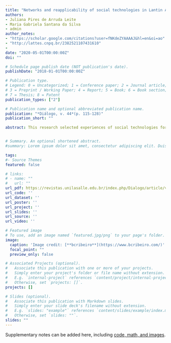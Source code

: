 ```yaml
---
title: "Networks and reapplicability of social technologies in Lantin America agriculture and food"
authors:
- Juliana Pires de Arruda Leite
- Maria Gabriela Santana da Silva
- admin
author_notes:
- "https://scholar.google.com/citations?user=fNKdeZYAAAAJ&hl=en&oi=ao"
- "http://lattes.cnpq.br/2382521107431610"
- 
date: "2020-05-01T00:00:00Z"
doi: ""

# Schedule page publish date (NOT publication's date).
publishDate: "2018-01-01T00:00:00Z"

# Publication type.
# Legend: 0 = Uncategorized; 1 = Conference paper; 2 = Journal article;
# 3 = Preprint / Working Paper; 4 = Report; 5 = Book; 6 = Book section;
# 7 = Thesis; 8 = Patent
publication_types: ["2"]

# Publication name and optional abbreviated publication name.
publication: "*Diálogo, v. 44*(p. 115‑128)"
publication_short: ""

abstract: This research selected experiences of social technologies for agriculture and food in four Latin American countries (Brazil, Mexico, Argentina and Colombia) and focused on understand the relevant factors for its reaplicability.  The methodology  includes document analysis and online  survey  with  the responsible organizations. The results suggest that networks with greater diversity of actors, the presence of an articulating organization and investments in technological diffusion are factors that impact on the reaplicability of these social technologies.


# Summary. An optional shortened abstract.
#summary: Lorem ipsum dolor sit amet, consectetur adipiscing elit. Duis posuere tellus ac convallis placerat. Proin tincidunt magna sed ex sollicitudin condimentum.

tags:
#- Source Themes
featured: false

# links:
# - name: ""
#   url: ""
url_pdf: https://revistas.unilasalle.edu.br/index.php/Dialogo/article/view/6980
url_code: ''
url_dataset: ''
url_poster: ''
url_project: ''
url_slides: ''
url_source: ''
url_video: ''

# Featured image
# To use, add an image named `featured.jpg/png` to your page's folder. 
image:
  caption: 'Image credit: [**bcribeiro**](https://www.bcribeiro.com/)'
  focal_point: ""
  preview_only: false

# Associated Projects (optional).
#   Associate this publication with one or more of your projects.
#   Simply enter your project's folder or file name without extension.
#   E.g. `internal-project` references `content/project/internal-project/index.md`.
#   Otherwise, set `projects: []`.
projects: []

# Slides (optional).
#   Associate this publication with Markdown slides.
#   Simply enter your slide deck's filename without extension.
#   E.g. `slides: "example"` references `content/slides/example/index.md`.
#   Otherwise, set `slides: ""`.
slides: ""
---
```


Supplementary notes can be added here, including [code, math, and images](https://wowchemy.com/docs/writing-markdown-latex/).
